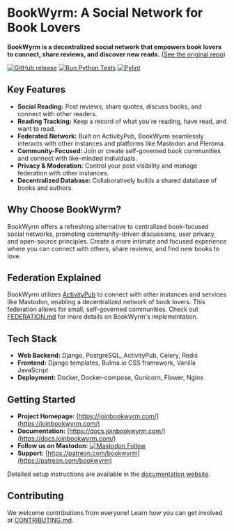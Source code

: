 # BookWyrm: A Social Network for Book Lovers

**BookWyrm is a decentralized social network that empowers book lovers to connect, share reviews, and discover new reads.** ([See the original repo](https://github.com/bookwyrm-social/bookwyrm))

[![GitHub release](https://img.shields.io/github/release/bookwyrm-social/bookwyrm.svg?colorB=58839b)](https://github.com/bookwyrm-social/bookwyrm/releases)
[![Run Python Tests](https://github.com/bookwyrm-social/bookwyrm/actions/workflows/django-tests.yml/badge.svg)](https://github.com/bookwyrm-social/bookwyrm/actions/workflows/django-tests.yml)
[![Pylint](https://github.com/bookwyrm-social/bookwyrm/actions/workflows/pylint.yml/badge.svg)](https://github.com/bookwyrm-social/bookwyrm/actions/workflows/pylint.yml)

## Key Features

*   **Social Reading:** Post reviews, share quotes, discuss books, and connect with other readers.
*   **Reading Tracking:** Keep a record of what you're reading, have read, and want to read.
*   **Federated Network:** Built on ActivityPub, BookWyrm seamlessly interacts with other instances and platforms like Mastodon and Pleroma.
*   **Community-Focused:**  Join or create self-governed book communities and connect with like-minded individuals.
*   **Privacy & Moderation:** Control your post visibility and manage federation with other instances.
*   **Decentralized Database:** Collaboratively builds a shared database of books and authors.

## Why Choose BookWyrm?

BookWyrm offers a refreshing alternative to centralized book-focused social networks, promoting community-driven discussions, user privacy, and open-source principles.  Create a more intimate and focused experience where you can connect with others, share reviews, and find new books to love.

## Federation Explained

BookWyrm utilizes [ActivityPub](http://activitypub.rocks/) to connect with other instances and services like Mastodon, enabling a decentralized network of book lovers. This federation allows for small, self-governed communities. Check out [FEDERATION.md](https://github.com/bookwyrm-social/bookwyrm/blob/main/FEDERATION.md) for more details on BookWyrm's implementation.

## Tech Stack

*   **Web Backend:** Django, PostgreSQL, ActivityPub, Celery, Redis
*   **Frontend:** Django templates, Bulma.io CSS framework, Vanilla JavaScript
*   **Deployment:** Docker, Docker-compose, Gunicorn, Flower, Nginx

## Getting Started

*   **Project Homepage:** [https://joinbookwyrm.com/](https://joinbookwyrm.com/)
*   **Documentation:** [https://docs.joinbookwyrm.com/](https://docs.joinbookwyrm.com/)
*   **Follow us on Mastodon:** [![Mastodon Follow](https://img.shields.io/mastodon/follow/000146121?domain=https%3A%2F%2Ftech.lgbt&style=social)](https://tech.lgbt/@bookwyrm)
*   **Support:** [https://patreon.com/bookwyrm](https://patreon.com/bookwyrm)

Detailed setup instructions are available in the [documentation website](https://docs.joinbookwyrm.com/).

## Contributing

We welcome contributions from everyone! Learn how you can get involved at [CONTRIBUTING.md](https://github.com/bookwyrm-social/bookwyrm/blob/main/CONTRIBUTING.md).